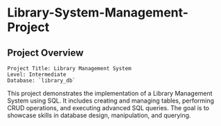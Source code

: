 # Library-System-Management-Project

## Project Overview
```
Project Title: Library Management System  
Level: Intermediate 
Database: `library_db`
```
This project demonstrates the implementation of a Library Management System using SQL. It includes creating and managing tables, performing CRUD operations, and executing advanced SQL queries. The goal is to showcase skills in database design, manipulation, and querying.
